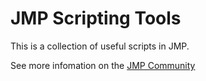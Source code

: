 # JMP Scripting Tools

This is a collection of useful scripts in JMP.

See more infomation on the [JMP Community](https://community.jmp.com/t5/JMP-Add-Ins/tkb-p/add-ins)